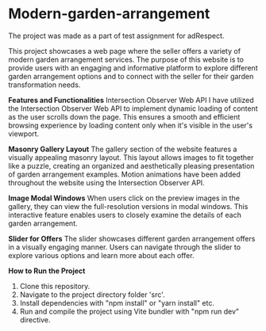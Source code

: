 # Modern-garden-arrangement
The project was made as a part of test assignment for adRespect.

This project showcases a web page where the seller offers a variety of modern garden arrangement services. The purpose of this website is to provide users with an engaging and informative platform to explore different garden arrangement options and to connect with the seller for their garden transformation needs.

**Features and Functionalities**
Intersection Observer Web API
I have utilized the Intersection Observer Web API to implement dynamic loading of content as the user scrolls down the page. This ensures a smooth and efficient browsing experience by loading content only when it's visible in the user's viewport.

**Masonry Gallery Layout**
The gallery section of the website features a visually appealing masonry layout. This layout allows images to fit together like a puzzle, creating an organized and aesthetically pleasing presentation of garden arrangement examples.
Motion animations have been added throughout the website using the Intersection Observer API.

**Image Modal Windows**
When users click on the preview images in the gallery, they can view the full-resolution versions in modal windows. This interactive feature enables users to closely examine the details of each garden arrangement.

**Slider for Offers**
The slider showcases different garden arrangement offers in a visually engaging manner. Users can navigate through the slider to explore various options and learn more about each offer.

**How to Run the Project**
1. Clone this repository.
2. Navigate to the project directory folder 'src'.
3. Install dependencies with "npm install" or "yarn install" etc.
4. Run and compile the project using Vite bundler with "npm run dev" directive.
